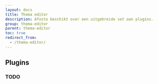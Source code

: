 ```yaml
---
layout: docs
title: Thema editor
description: Afosto beschikt over een uitgebreide set aan plugins.
group: thema-editor
parent: thema-editor
toc: true
redirect_from:
  - /thema-editor/
---
```

## Plugins

### TODO

